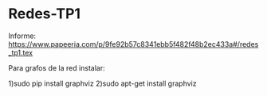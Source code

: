 # Redes-TP1

Informe:
https://www.papeeria.com/p/9fe92b57c8341ebb5f482f48b2ec433a#/redes_tp1.tex

Para grafos de la red instalar:

1)sudo pip install graphviz
2)sudo apt-get install graphviz
